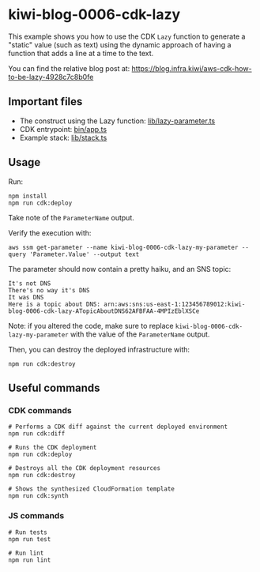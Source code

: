 # kiwi-blog-0006-cdk-lazy

This example shows you how to use the CDK `Lazy` function to generate a "static" value (such as text) using 
the dynamic approach of having a function that adds a line at a time to the text.

You can find the relative blog post at: https://blog.infra.kiwi/aws-cdk-how-to-be-lazy-4928c7c8b0fe

## Important files

* The construct using the Lazy function: [lib/lazy-parameter.ts](lib/multi-line-parameter.ts)
* CDK entrypoint: [bin/app.ts](bin/app.ts)
* Example stack: [lib/stack.ts](lib/stack.ts)

## Usage

Run:

```shell
npm install
npm run cdk:deploy
```

Take note of the `ParameterName` output. 

Verify the execution with:

```shell
aws ssm get-parameter --name kiwi-blog-0006-cdk-lazy-my-parameter --query 'Parameter.Value' --output text
```

The parameter should now contain a pretty haiku, and an SNS topic:

```
It's not DNS
There's no way it's DNS
It was DNS
Here is a topic about DNS: arn:aws:sns:us-east-1:123456789012:kiwi-blog-0006-cdk-lazy-ATopicAboutDNS62AFBFAA-4MPIzEblXSCe
```

Note: if you altered the code, make sure to replace `kiwi-blog-0006-cdk-lazy-my-parameter` with the value of the
`ParameterName` output.

Then, you can destroy the deployed infrastructure with:

```shell
npm run cdk:destroy
```

## Useful commands

### CDK commands

```shell
# Performs a CDK diff against the current deployed environment
npm run cdk:diff

# Runs the CDK deployment
npm run cdk:deploy

# Destroys all the CDK deployment resources
npm run cdk:destroy

# Shows the synthesized CloudFormation template
npm run cdk:synth
```

### JS commands

```shell
# Run tests
npm run test

# Run lint
npm run lint
```
